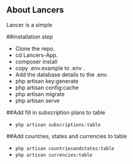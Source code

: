 ## About Lancers

Lancer is a simple

##installation step

- Clone the repo.
- cd Lancers-App.
- composer install
- copy .env.example to .env .
- Add the database details to the .env.
- php artisan key:generate
- php artisan config:cache
- php artisan migrate
- php artisan serve

##Add fill in subscription plans to table
- `php artisan subscriptions:table`

##Add countries, states and currencies to table
- `php artisan countriesandstates:table`
- `php artisan currencies:table`
